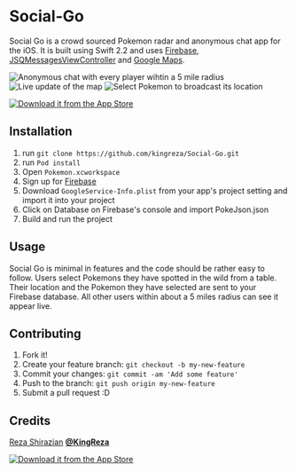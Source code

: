 # Social-Go

Social Go is a crowd sourced Pokemon radar and anonymous chat app for the iOS. It is built using Swift 2.2 and uses [Firebase](https://firebase.google.com/), [JSQMessagesViewController](https://github.com/jessesquires/JSQMessagesViewController) and [Google Maps](https://developers.google.com/maps/documentation/ios-sdk/).  

![Anonymous chat with every player wihtin a 5 mile radius](https://s3-us-west-2.amazonaws.com/reza-light/gif3.gif "Anonymous Chat")
![Live update of the map](https://s3-us-west-2.amazonaws.com/reza-light/gif4.gif "Live Update")
![Select Pokemon to broadcast its location](https://s3-us-west-2.amazonaws.com/reza-light/poke6.gif "Broadcast Pokemon Locationt")

[![Download it from the App Store](https://s3-us-west-2.amazonaws.com/reza-light/download.svg)](https://itunes.apple.com/us/app/social-go-social-app-for-pokemon/id1136129726?ls=1&mt=8)

## Installation
1. run `git clone https://github.com/kingreza/Social-Go.git`
2. run `Pod install`
3. Open `Pokemon.xcworkspace`
4. Sign up for [Firebase](https://firebase.google.com/)
5. Download `GoogleService-Info.plist` from your app's project setting and import it into your project
6. Click on Database on Firebase's console and import PokeJson.json
7. Build and run the project

## Usage
Social Go is minimal in features and the code should be rather easy to follow. Users select Pokemons they have spotted in the wild from a table. Their location and the Pokemon they have selected are sent to your Firebase database. All other users within about a 5 miles radius can see it appear live. 

## Contributing
1. Fork it!
2. Create your feature branch: `git checkout -b my-new-feature`
3. Commit your changes: `git commit -am 'Add some feature'`
4. Push to the branch: `git push origin my-new-feature`
5. Submit a pull request :D

## Credits
[Reza Shirazian](http://www.reza.codes) **[@KingReza](http://www.twitter.com/kingreza)**

[![Download it from the App Store](https://s3-us-west-2.amazonaws.com/reza-light/download.svg)](https://itunes.apple.com/us/app/social-go-social-app-for-pokemon/id1136129726?ls=1&mt=8)


